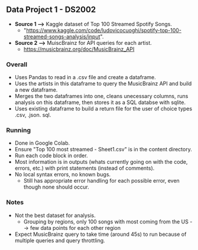 ## Data Project 1 - DS2002
- **Source 1 -->** Kaggle dataset of Top 100 Streamed Spotify Songs.
    - "https://www.kaggle.com/code/ludovicocuoghi/spotify-top-100-streamed-songs-analysis/input".
- **Source 2 -->** MuiscBrainz for API queries for each artist.
    - https://musicbrainz.org/doc/MusicBrainz_API

### Overall
- Uses Pandas to read in a .csv file and create a dataframe.
- Uses the artists in this dataframe to query the MusicBrainz API and build a new dataframe.
- Merges the two dataframes into one, cleans unecessary columns, runs analysis on this dataframe, then stores it as a SQL databse with sqlite.
- Uses existing dataframe to build a return file for the user of choice types .csv, .json. sql.

### Running
- Done in Google Colab.
- Ensure "Top 100 most streamed - Sheet1.csv" is in the content directory.
- Run each code block in order.
- Most information is in outputs (whats currently going on with the code, errors, etc.) with print statements (instead of comments).
- No local syntax errors, no known bugs.
    - Still has appropriate error handling for each possible error, even though none should occur.

### Notes
- Not the best dataset for analysis.
    - Grouping by regions, only 100 songs with most coming from the US --> few data points for each other region
- Expect MusicBrainz query to take time (around 45s) to run because of multiple queries and query throttling.
